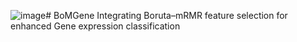 ![image](https://github.com/user-attachments/assets/7ff29316-06c8-447d-b262-a33384d7daf3)# BoMGene
Integrating Boruta–mRMR feature selection for enhanced Gene expression classification
